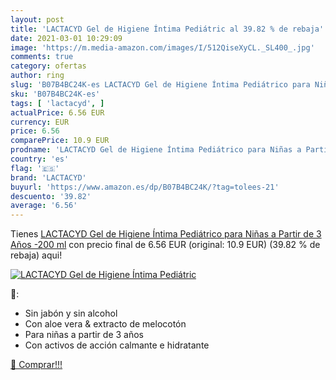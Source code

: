 ```yaml
---
layout: post
title: 'LACTACYD Gel de Higiene Íntima Pediátric al 39.82 % de rebaja'
date: 2021-03-01 10:29:09
image: 'https://m.media-amazon.com/images/I/512QiseXyCL._SL400_.jpg'
comments: true
category: ofertas
author: ring
slug: 'B07B4BC24K-es LACTACYD Gel de Higiene Íntima Pediátrico para Niñas a...'
sku: 'B07B4BC24K-es'
tags: [ 'lactacyd', ]
actualPrice: 6.56 EUR
currency: EUR
price: 6.56
comparePrice: 10.9 EUR
prodname: 'LACTACYD Gel de Higiene Íntima Pediátrico para Niñas a Partir de 3 Años -200 ml'
country: 'es'
flag: '🇪🇸'
brand: 'LACTACYD'
buyurl: 'https://www.amazon.es/dp/B07B4BC24K/?tag=tolees-21'
descuento: '39.82'
average: '6.56'
---
```


Tienes [LACTACYD Gel de Higiene Íntima Pediátrico para Niñas a Partir de 3 Años -200 ml](https://www.amazon.es/dp/B07B4BC24K/?tag=tolees-21) con precio final de  6.56 EUR (original: 10.9 EUR) (39.82 %  de rebaja) aqui!

[![LACTACYD Gel de Higiene Íntima Pediátric](https://m.media-amazon.com/images/I/512QiseXyCL._SL400_.jpg)](https://www.amazon.es/dp/B07B4BC24K/?tag=tolees-21)

🔎:

- Sin jabón y sin alcohol
- Con aloe vera & extracto de melocotón
- Para niñas a partir de 3 años
- Con activos de acción calmante e hidratante

[🛒 Comprar!!!](https://www.amazon.es/dp/B07B4BC24K/?tag=tolees-21)
